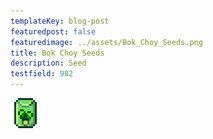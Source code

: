 ```yaml
---
templateKey: blog-post
featuredpost: false
featuredimage: ../assets/Bok_Choy_Seeds.png
title: Bok Choy Seeds
description: Seed
testfield: 982
---
```

![Bok Choy Seeds](../assets/Bok_Choy_Seeds.png)